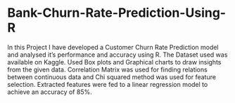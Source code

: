 # Bank-Churn-Rate-Prediction-Using-R
In this Project I have developed a Customer Churn Rate Prediction model and analysed it’s performance and accuracy using R. The Dataset used was available on Kaggle. Used Box plots and Graphical charts to draw insights from the given data. Correlation Matrix was used for finding relations between continuous data and Chi squared method was used for feature selection. Extracted features were fed to a linear regression model to achieve an accuracy of 85%. 
